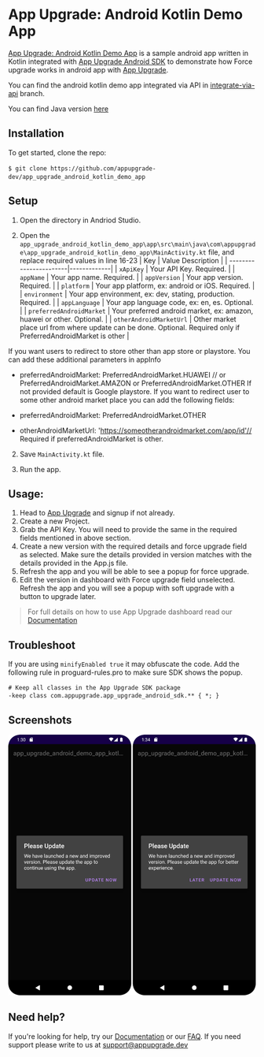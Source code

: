 # App Upgrade: Android Kotlin Demo App

[App Upgrade: Android Kotlin Demo App](https://github.com/appupgrade-dev/app_upgrade_android_kotlin_demo_app) is a sample android app written in Kotlin integrated with [App Upgrade Android SDK](https://github.com/appupgrade-dev/app-upgrade-android-sdk) to demonstrate how Force upgrade works in android app with [App Upgrade](https://appupgrade.dev).

You can find the android kotlin demo app integrated via API in [integrate-via-api](https://github.com/appupgrade-dev/app_upgrade_android_kotlin_demo_app/tree/integrate-via-api) branch.

You can find Java version [here](https://github.com/appupgrade-dev/app_upgrade_android_java_demo_app)

## Installation

To get started, clone the repo:

`$ git clone https://github.com/appupgrade-dev/app_upgrade_android_kotlin_demo_app`

## Setup

1. Open the directory in Andriod Studio.

2. Open the `app_upgrade_android_kotlin_demo_app\app\src\main\java\com\appupgrade\app_upgrade_android_kotlin_demo_app\MainActivity.kt` file, and replace required values in line 16-23
   | Key                   | Value Description |
   | -----------------------|-------------|
   | `xApiKey`     | Your API Key. Required. |
   | `appName`  | Your app name. Required. |
   | `appVersion`  | Your app version. Required. |
   | `platform`  | Your app platform, ex: android or iOS. Required. |
   | `environment`  | Your app environment, ex: dev, stating, production. Required. |
   | `appLanguage`  | Your app language code, ex: en, es. Optional. |
   | `preferredAndroidMarket`  | Your preferred android market, ex: amazon, huawei or other. Optional. |
   | `otherAndroidMarketUrl`  | Other market place url from where update can be done. Optional. Required only if PreferredAndroidMarket is other |

If you want users to redirect to store other than app store or playstore. You can add these additional parameters in appInfo

- preferredAndroidMarket: PreferredAndroidMarket.HUAWEI // or PreferredAndroidMarket.AMAZON or PreferredAndroidMarket.OTHER If not provided default is Google playstore.
  If you want to redirect user to some other android market place you can add the following fields:

- preferredAndroidMarket: PreferredAndroidMarket.OTHER
- otherAndroidMarketUrl: 'https://someotherandroidmarket.com/app/id'// Required if preferredAndroidMarket is other.   

2. Save `MainActivity.kt` file.

3. Run the app.

## Usage:   

1. Head to [App Upgrade](https://appupgrade.dev) and signup if not already.
2. Create a new Project.
3. Grab the API Key. You will need to provide the same in the required fields mentioned in above section.
4. Create a new version with the required details and force upgrade field as selected. Make sure the details provided in version matches with the details provided in the App.js file.
5. Refresh the app and you will be able to see a popup for force upgrade.
6. Edit the version in dashboard with Force upgrade field unselected. Refresh the app and you will see a popup with soft upgrade with a button to upgrade later.
 > For full details on how to use App Upgrade dashboard read our [Documentation](https://appupgrade.dev/docs)

## Troubleshoot
If you are using `minifyEnabled true` it may obfuscate the code. Add the following rule in proguard-rules.pro to make sure SDK shows the popup.
```
# Keep all classes in the App Upgrade SDK package
-keep class com.appupgrade.app_upgrade_android_sdk.** { *; }

```

## Screenshots
 ![forceupgrade_android_kotlin](https://raw.githubusercontent.com/appupgrade-dev/app-upgrade-assets/main/images/forceupgrade_android_kotlin.png)

## Need help?

If you're looking for help, try our [Documentation](https://appupgrade.dev/docs/) or our [FAQ](https://appupgrade.dev/docs/app-upgrade-faq).
If you need support please write to us at support@appupgrade.dev
